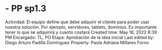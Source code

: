 # - PP sp1.3

Actividad: El equipo define que debe adquirir el cliente para poder usar nuestra solución. Por ejemplo, servidores, tablets, dominios. Es importante tener lo que se adquirirá y cuanto costará
Created time: May 16, 2022 8:39 PM
Encargado: TL, PO
Etapa: Aprobación de la idea inicial
Last edited by: Diego Arturo Padilla Domínguez
Property: Paola Adriana Millares Forno